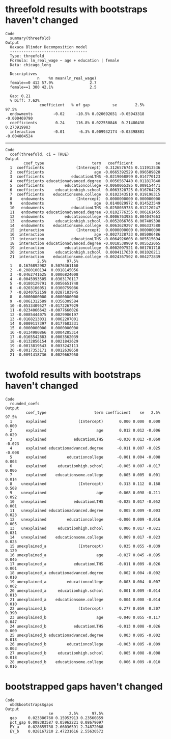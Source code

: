 # threefold results with bootstraps haven't changed

    Code
      summary(threefold)
    Output
      Oaxaca Blinder Decomposition model
      ----------------------------------
      Type: threefold
      Formula: ln_real_wage ~ age + education | female
      Data: chicago_long
      
      Descriptives
                  n    %n mean(ln_real_wage)
      female==0 412 57.9%                2.7
      female==1 300 42.1%                2.5
      
      Gap: 0.21
      % Diff: 7.62%
                   coefficient   % of gap          se        2.5%        97.5%
      endowments         -0.02     -10.5% 0.020692651 -0.05943318 -0.000469790
      coefficients        0.24     116.8% 0.022550846  0.21480438  0.273919983
      interaction        -0.01      -6.3% 0.009932174 -0.03398801 -0.004804524

---

    Code
      coef(threefold, ci = TRUE)
    Output
            coef_type                     term   coefficient          se
      1  coefficients              (Intercept)  0.3126576745 0.111913536
      2  coefficients                      age -0.0665392529 0.096589828
      3  coefficients            educationLTHS -0.0219068899 0.014770123
      4  coefficients educationadvanced.degree  0.0056567440 0.011817640
      5  coefficients         educationcollege -0.0060065385 0.009154471
      6  coefficients     educationhigh.school  0.0063320725 0.016764225
      7  coefficients    educationsome.college  0.0102343510 0.019198315
      8    endowments              (Intercept)  0.0000000000 0.000000000
      9    endowments                      age  0.0140029972 0.014523549
      10   endowments            educationLTHS -0.0258039733 0.012120247
      11   endowments educationadvanced.degree -0.0102776355 0.006161455
      12   endowments         educationcollege -0.0006763985 0.004047663
      13   endowments     educationhigh.school -0.0052066766 0.007409398
      14   endowments    educationsome.college  0.0063629297 0.006337580
      15  interaction              (Intercept)  0.0000000000 0.000000000
      16  interaction                      age -0.0027328733 0.005006486
      17  interaction            educationLTHS -0.0064926603 0.005515694
      18  interaction educationadvanced.degree -0.0018538909 0.005522065
      19  interaction         educationcollege  0.0002097521 0.001701718
      20  interaction     educationhigh.school  0.0004117630 0.001020211
      21  interaction    educationsome.college -0.0024367502 0.004272839
                  2.5%         97.5%
      1   0.1676892982  0.5076361160
      2  -0.2080100134  0.0918145056
      3  -0.0462741625  0.0006824008
      4  -0.0045993505  0.0303170117
      5  -0.0180129791  0.0056651748
      6  -0.0203106051  0.0300759086
      7  -0.0240752159  0.0287183945
      8   0.0000000000  0.0000000000
      9  -0.0061312589  0.0356309584
      10 -0.0533409527 -0.0172267929
      11 -0.0234066642 -0.0077666026
      12 -0.0085444075  0.0029986197
      13 -0.0168213031  0.0062207001
      14  0.0009117397  0.0177683331
      15  0.0000000000  0.0000000000
      16 -0.0134980866  0.0004285314
      17 -0.0165542883  0.0003562039
      18 -0.0132856154  0.0021842629
      19 -0.0013819543  0.0033242113
      20 -0.0017353171  0.0012638658
      21 -0.0091418736  0.0029662950

# twofold results with bootstraps haven't changed

    Code
      rounded_coefs
    Output
             coef_type                     term coefficient    se   2.5%  97.5%
      1      explained              (Intercept)       0.000 0.000  0.000  0.000
      2      explained                      age       0.012 0.012 -0.006  0.029
      3      explained            educationLTHS      -0.030 0.013 -0.060 -0.023
      4      explained educationadvanced.degree      -0.011 0.007 -0.025 -0.008
      5      explained         educationcollege      -0.001 0.004 -0.008  0.003
      6      explained     educationhigh.school      -0.005 0.007 -0.017  0.006
      7      explained    educationsome.college       0.005 0.005  0.001  0.014
      8    unexplained              (Intercept)       0.313 0.112  0.168  0.508
      9    unexplained                      age      -0.068 0.098 -0.211  0.092
      10   unexplained            educationLTHS      -0.025 0.017 -0.052  0.001
      11   unexplained educationadvanced.degree       0.005 0.009 -0.003  0.023
      12   unexplained         educationcollege      -0.006 0.009 -0.016  0.005
      13   unexplained     educationhigh.school       0.006 0.017 -0.021  0.031
      14   unexplained    educationsome.college       0.009 0.017 -0.023  0.025
      15 unexplained_a              (Intercept)       0.035 0.055 -0.039  0.129
      16 unexplained_a                      age      -0.027 0.045 -0.095  0.046
      17 unexplained_a            educationLTHS      -0.011 0.009 -0.026  0.001
      18 unexplained_a educationadvanced.degree       0.002 0.004 -0.002  0.010
      19 unexplained_a         educationcollege      -0.003 0.004 -0.007  0.002
      20 unexplained_a     educationhigh.school       0.001 0.009 -0.014  0.013
      21 unexplained_a    educationsome.college       0.004 0.008 -0.014  0.010
      22 unexplained_b              (Intercept)       0.277 0.059  0.207  0.390
      23 unexplained_b                      age      -0.040 0.055 -0.117  0.047
      24 unexplained_b            educationLTHS      -0.013 0.008 -0.026  0.000
      25 unexplained_b educationadvanced.degree       0.003 0.005 -0.002  0.013
      26 unexplained_b         educationcollege      -0.003 0.005 -0.009  0.003
      27 unexplained_b     educationhigh.school       0.005 0.008 -0.008  0.018
      28 unexplained_b    educationsome.college       0.006 0.009 -0.010  0.016

# bootstrapped gaps haven't changed

    Code
      obd$bootstraps$gaps
    Output
                       se       2.5%      97.5%
      gap     0.023386760 0.15953913 0.23560859
      pct_gap 0.008383587 0.05962221 0.08679097
      EY_a    0.028655738 2.66036591 2.74872068
      EY_b    0.028167210 2.47231616 2.55630572

